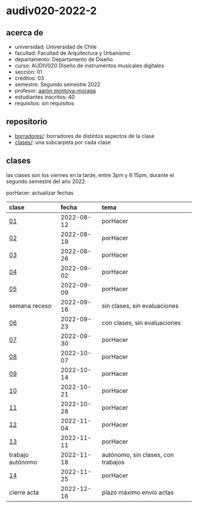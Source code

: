 # audiv020-2022-2

## acerca de

- universidad: Universidad de Chile
- facultad: Facultad de Arquitectura y Urbanismo
- departamento: Departamento de Diseño
- curso: AUDIV020 Diseño de instrumentos musicales digitales
- sección: 01
- créditos: 03
- semestre: Segundo semestre 2022
- profesor: [aarón montoya-moraga](https://montoyamoraga.io)
- estudiantes inscritos: 40
- requisitos: sin requisitos

## repositorio

- [borradores/](./borradores/): borradores de distintos aspectos de la clase
- [clases/](./clases/): una subcarpeta por cada clase

## clases

las clases son los viernes en la tarde, entre 3pm y 6:15pm, durante el segundo semestre del año 2022.

porHacer: actualizar fechas

| clase                  | fecha      | tema                               |
| :--------------------- | :--------- | :--------------------------------- |
| [01](clases/clase-01/) | 2022-08-12 | porHacer                           |
| [02](clases/clase-02/) | 2022-08-19 | porHacer                           |
| [03](clases/clase-03/) | 2022-08-26 | porHacer                           |
| [04](clases/clase-04/) | 2022-09-02 | porHacer                           |
| [05](clases/clase-05/) | 2022-09-09 | porHacer                           |
| semana receso          | 2022-09-16 | sin clases, sin evaluaciones       |
| [06](clases/clase-06/) | 2022-09-23 | con clases, sin evaluaciones       |
| [07](clases/clase-07/) | 2022-09-30 | porHacer                           |
| [08](clases/clase-08/) | 2022-10-07 | porHacer                           |
| [09](clases/clase-09/) | 2022-10-14 | porHacer                           |
| [10](clases/clase-10/) | 2022-10-21 | porHacer                           |
| [11](clases/clase-11/) | 2022-10-28 | porHacer                           |
| [12](clases/clase-12/) | 2022-11-04 | porHacer                           |
| [13](clases/clase-13/) | 2022-11-11 | porHacer                           |
| trabajo autónomo       | 2022-11-18 | autónomo, sin clases, con trabajos |
| [14](clases/clase-14/) | 2022-11-25 | porHacer                           |
| cierre acta            | 2022-12-16 | plazo máximo envío actas           |
